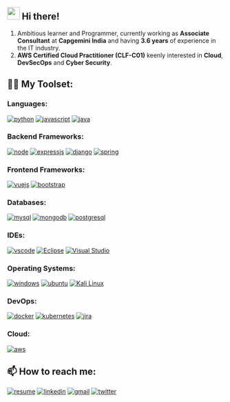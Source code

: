 ## <img src="https://media.giphy.com/media/hvRJCLFzcasrR4ia7z/giphy.gif" width="29px"> Hi there!
1. Ambitious learner and Programmer, currently working as **Associate Consultant** at **Capgemini India** and having **3.6 years** of experience in the IT industry.
2. **AWS Certified Cloud Practitioner (CLF-C01)** keenly interested in **Cloud**, **DevSecOps** and **Cyber Security**.
<!--
**gawdeparag/gawdeparag** is a ✨ _special_ ✨ repository because its `README.md` (this file) appears on your GitHub profile.

Here are some ideas to get you started:

- 🔭 I’m currently working on ...
- 🌱 I’m currently learning ...
- 👯 I’m looking to collaborate on ...
- 🤔 I’m looking for help with ...
- 💬 Ask me about ...
- 📫 How to reach me: ...
- 😄 Pronouns: ...
- ⚡ Fun fact: ...
-->

## 👨‍💻 My Toolset:
### Languages:
[![python](https://img.shields.io/badge/Python-3776AB?style=for-the-badge&logo=python&logoColor=white)](https://github.com/python)
[![javascript](https://img.shields.io/badge/JavaScript-323330?style=for-the-badge&logo=javascript&logoColor=F7DF1E)](https://github.com/topics/javascript)
[![java](https://img.shields.io/badge/Java-FFFFFF.svg?style=for-the-badge&logo=OpenJDK&logoColor=black)](https://github.com/openjdk)
### Backend Frameworks:
[![node](https://img.shields.io/badge/Node.js-339933?style=for-the-badge&logo=nodedotjs&logoColor=white)](https://github.com/nodejs)
[![expressjs](https://img.shields.io/badge/express.js-%23404d59.svg?style=for-the-badge&logo=express&logoColor=%2361DAFB)](https://github.com/expressjs)
[![django](https://img.shields.io/badge/Django-092E20?style=for-the-badge&logo=django&logoColor=white)](https://github.com/django)
[![spring](https://img.shields.io/badge/Spring-6DB33F?style=for-the-badge&logo=spring&logoColor=white)](https://spring.io/)
### Frontend Frameworks:
[![vuejs](https://img.shields.io/badge/Vue.js-35495E?style=for-the-badge&logo=vuedotjs&logoColor=4FC08D)](https://github.com/vuejs)
[![bootstrap](https://img.shields.io/badge/Bootstrap-563D7C?style=for-the-badge&logo=bootstrap&logoColor=white)](https://github.com/bootstrap)
### Databases:
[![mysql](https://img.shields.io/badge/MySQL-00000F?style=for-the-badge&logo=mysql&logoColor=white)](https://github.com/mysql)
[![mongodb](https://img.shields.io/badge/MongoDB-47A248?style=for-the-badge&logo=mongodb&logoColor=white)](https://github.com/mongodb)
[![postgresql](https://img.shields.io/badge/PostgreSQL-316192?style=for-the-badge&logo=postgresql&logoColor=white)](https://github.com/postgres)
### IDEs:
[![vscode](https://img.shields.io/badge/Visual%20Studio%20Code-0078d7.svg?style=for-the-badge&logo=visual-studio-code&logoColor=white)](https://github.com/microsoft/vscode)
[![Eclipse](https://img.shields.io/badge/Eclipse-000000.svg?style=for-the-badge&logo=eclipse&logoColor=white)](https://github.com/eclipse)
[![Visual Studio](https://img.shields.io/badge/Visual%20Studio-5C2D91.svg?style=for-the-badge&logo=visual-studio&logoColor=white)](https://visualstudio.microsoft.com/)
### Operating Systems:
[![windows](https://img.shields.io/badge/Windows-0078D6?style=for-the-badge&logo=windows&logoColor=white)](https://www.microsoft.com/software-download/windows11)
[![ubuntu](https://img.shields.io/badge/Ubuntu-E95420?style=for-the-badge&logo=ubuntu&logoColor=white)](https://github.com/ubuntu)
[![Kali Linux](https://img.shields.io/badge/Kali_Linux-557C94?style=for-the-badge&logo=kali-linux&logoColor=white)](https://www.kali.org/)
### DevOps:
[![docker](https://img.shields.io/badge/docker-%230db7ed.svg?style=for-the-badge&logo=docker&logoColor=white)](https://github.com/docker)
[![kubernetes](https://img.shields.io/badge/kubernetes-%23326ce5.svg?style=for-the-badge&logo=kubernetes&logoColor=white)](https://github.com/kubernetes)
[![jira](https://img.shields.io/badge/jira-3530DB.svg?style=for-the-badge&logo=jira&logoColor=white)](https://github.com/atlassian)
### Cloud:
[![aws](https://img.shields.io/badge/Amazon_AWS-232F3E?style=for-the-badge&logo=amazon-aws&logoColor=white)](https://github.com/aws)
## 📫 How to reach me:
[![resume](https://img.shields.io/badge/Resume-4285F4?style=for-the-badge&logo=read-the-docs&logoColor=white)]()
[![linkedin](https://img.shields.io/badge/LinkedIn-0077B5?style=for-the-badge&logo=LinkedIn&logoColor=white)](https://www.linkedin.com/in/paraggawde/)
[![gmail](https://img.shields.io/badge/Gmail-D14836?style=for-the-badge&logo=Gmail&logoColor=white)](mailto:paraggawde1@gmail.com)
[![twitter](https://img.shields.io/badge/Twitter-1DA1F2?style=for-the-badge&logo=twitter&logoColor=white)](https://twitter.com/paraggawde1)
